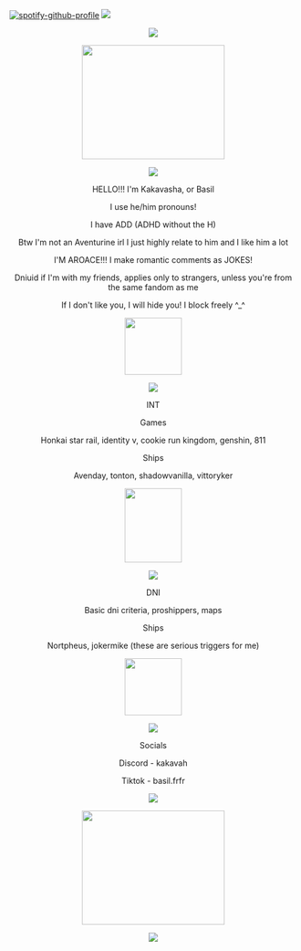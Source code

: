[![spotify-github-profile](https://spotify-github-profile.kittinanx.com/api/view?uid=31f6zfocqd5fpeh5ukyptputcib4&cover_image=true&theme=natemoo-re&show_offline=false&background_color=121212&interchange=false&bar_color=53b14f&bar_color_cover=true)](https://github.com/kittinan/spotify-github-profile) 
![](https://komarev.com/ghpvc/?username=satanickle&color=green)
<p align="center">
  <img src="https://64.media.tumblr.com/9863d7ca543a895eea48297a5dcdef48/36afa839df5dd5b9-cd/s640x960/c0e01cf9ff91f3d1d548df669d46355174126fe7.gifv"> 
<p align="center">
<img width="250" height="200" src="https://dubuk.carrd.co/assets/images/gallery06/1cf4a0c0_original.jpg?v=ad8986ea">
<p align="center">
<img src="https://64.media.tumblr.com/cdbdce4384252afa596f50a27313c008/0e76e1328a203702-19/s500x750/fe5d2840dc82679ecfa10cf5685c082e98a21c84.gifv">
<p align="center"> HELLO!!! I'm Kakavasha, or Basil
<p align="center"> I use he/him pronouns!
<p align="center"> I have ADD (ADHD without the H)
<p align="center"> Btw I'm not an Aventurine irl I just highly relate to him and I like him a lot
<p align="center"> I'M AROACE!!! I make romantic comments as JOKES!
<p align="center"> Dniuid if I'm with my friends, applies only to strangers, unless you're from the same fandom as me
  <p align="center"> If I don't like you, I will hide you! I block freely ^_^
<p align="center">
<img width="100" height="100" src="https://media1.tenor.com/m/Jbt2snfJUu0AAAAd/811-vittorino.gif">
<p align="center">
<img src="https://64.media.tumblr.com/cdbdce4384252afa596f50a27313c008/0e76e1328a203702-19/s500x750/fe5d2840dc82679ecfa10cf5685c082e98a21c84.gifv">
<p align="center"> INT
<p align="center"> Games
<p align="center"> Honkai star rail, identity v, cookie run kingdom, genshin, 811
<p align="center">Ships
<p align="center">Avenday, tonton, shadowvanilla, vittoryker
<p align="center">
<img width="100" height="130" src="https://media1.tenor.com/m/4fJd-BbmmNQAAAAC/vittorino-811game-811game.gif">
<p align="center">
<img src="https://64.media.tumblr.com/cdbdce4384252afa596f50a27313c008/0e76e1328a203702-19/s500x750/fe5d2840dc82679ecfa10cf5685c082e98a21c84.gifv">
<p align="center"> DNI
<p align="center"> Basic dni criteria, proshippers, maps
<p align="center"> Ships
<p align="center"> Nortpheus, jokermike (these are serious triggers for me)
<p align="center">
<img width="100" height="100" src="https://media1.tenor.com/m/ukPt6NTqnrYAAAAC/vittorino-vittorino-811.gif">
<p align="center">
<img src="https://64.media.tumblr.com/cdbdce4384252afa596f50a27313c008/0e76e1328a203702-19/s500x750/fe5d2840dc82679ecfa10cf5685c082e98a21c84.gifv">
<p align="center"> Socials
<p align="center"> Discord - kakavah
<p align="center"> Tiktok - basil.frfr
<p align="center">
<img src="https://64.media.tumblr.com/cdbdce4384252afa596f50a27313c008/0e76e1328a203702-19/s500x750/fe5d2840dc82679ecfa10cf5685c082e98a21c84.gifv">
<p align="center">
<img width="250" height="200" src="https://static.wikia.nocookie.net/eighteleven/images/2/2c/CutScene02HotelGoreVittorinoB.png/revision/latest?cb=20220829035440.png">
<p align="center">
<img src="https://64.media.tumblr.com/d16c3dc5ff64d6009016dd864f5e6bef/36afa839df5dd5b9-e4/s400x600/5b04a5de04a569e8919ba2308ccb28bb2d5018d9.gifv">
